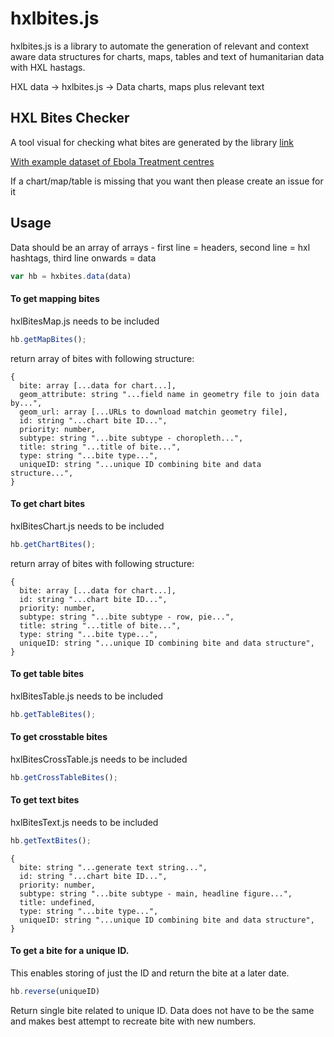 

# hxlbites.js

hxlbites.js is a library to automate the generation of relevant and context aware data structures for charts, maps, tables and text of humanitarian data with HXL hastags.

HXL data -> hxlbites.js -> Data charts, maps plus relevant text

## HXL Bites Checker
A tool visual for checking what bites are generated by the library
[link](https://simonbjohnson.github.io/hxlbiteschecker/)

[With example dataset of Ebola Treatment centres](https://simonbjohnson.github.io/hxlbiteschecker/?url=https%3A%2F%2Fdocs.google.com%2Fspreadsheets%2Fd%2F1R9zfMTk7SQB8VoEp4XK0xAWtlsQcHgEvYiswZsj9YA4%2Fedit%23gid%3D0)

If a chart/map/table is missing that you want then please create an issue for it


## Usage

Data should be an array of arrays - first line = headers, second line = hxl hashtags, third line onwards = data

```javascript
var hb = hxbites.data(data)
```

#### To get mapping bites
hxlBitesMap.js needs to be included

```javascript
hb.getMapBites();
```

return array of bites with following structure:

```
{  
  bite: array [...data for chart...],  
  geom_attribute: string "...field name in geometry file to join data by...",  
  geom_url: array [...URLs to download matchin geometry file],  
  id: string "...chart bite ID...",  
  priority: number,  
  subtype: string "...bite subtype - choropleth...",  
  title: string "...title of bite...",  
  type: string "...bite type...",  
  uniqueID: string "...unique ID combining bite and data structure...",  
}
```

#### To get chart bites
hxlBitesChart.js needs to be included

```javascript
hb.getChartBites();
```

return array of bites with following structure:

```
{  
  bite: array [...data for chart...],  
  id: string "...chart bite ID...",  
  priority: number,  
  subtype: string "...bite subtype - row, pie...",  
  title: string "...title of bite...",  
  type: string "...bite type...",  
  uniqueID: string "...unique ID combining bite and data structure",  
}  
```

#### To get table bites
hxlBitesTable.js needs to be included

```javascript
hb.getTableBites();
```

#### To get crosstable bites
hxlBitesCrossTable.js needs to be included

```javascript
hb.getCrossTableBites();
```

#### To get text bites
hxlBitesText.js needs to be included

```javascript
hb.getTextBites();
```

```
{
  bite: string "...generate text string...",  
  id: string "...chart bite ID...",  
  priority: number,  
  subtype: string "...bite subtype - main, headline figure...",  
  title: undefined,  
  type: string "...bite type...",  
  uniqueID: string "...unique ID combining bite and data structure",  
}
```

#### To get a bite for a unique ID.
This enables storing of just the ID and return the bite at a later date.

```javascript
hb.reverse(uniqueID)
```

Return single bite related to unique ID.  Data does not have to be the same and makes best attempt to recreate bite with new numbers.
